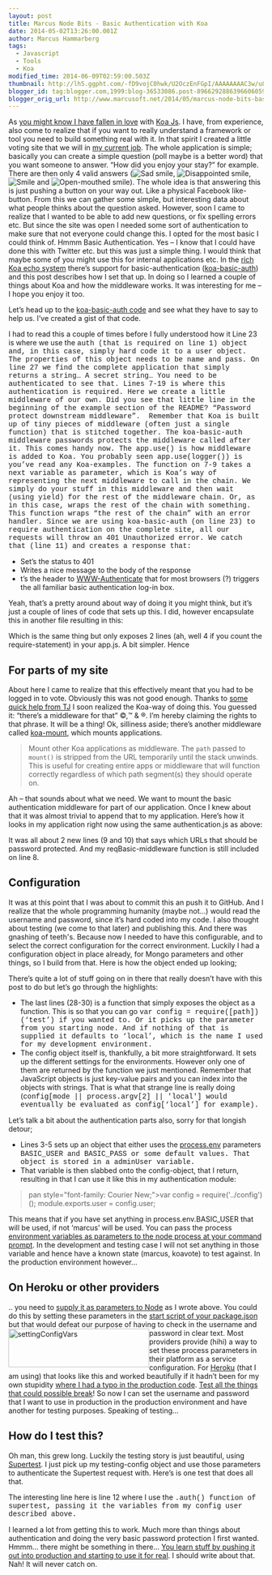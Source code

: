 ```yaml
---
layout: post
title: Marcus Node Bits - Basic Authentication with Koa
date: 2014-05-02T13:26:00.001Z
author: Marcus Hammarberg
tags:
  - Javascript
  - Tools
  - Koa
modified_time: 2014-06-09T02:59:00.503Z
thumbnail: http://lh5.ggpht.com/-fD9vojC0hwk/U2OczEnFGpI/AAAAAAAAC3w/u8pjXbXFELU/s72-c/wlEmoticon-sadsmile2.png?imgmax=800
blogger_id: tag:blogger.com,1999:blog-36533086.post-8966292886396606059
blogger_orig_url: http://www.marcusoft.net/2014/05/marcus-node-bits-basic-authentication.html
---
```





As
<a href="http://www.marcusoft.net/search/label/Koa" target="_blank">you
might know I have fallen in love</a> with
<a href="http://www.koajs.com/" target="_blank">Koa Js</a>. I have, from
experience, also come to realize that if you want to really understand a
framework or tool you need to build something real with it. In that
spirit I created a little voting site that we will in
<a href="http://www.marcusoft.net/search/label/Team%20Yayasan"
target="_blank">my current job</a>.
The whole application is simple; basically you can create a simple
question (poll maybe is a better word) that you want someone to answer.
“How did you enjoy your stay?” for example. There are then only 4 valid
answers (<img
src="http://lh5.ggpht.com/-fD9vojC0hwk/U2OczEnFGpI/AAAAAAAAC3w/u8pjXbXFELU/wlEmoticon-sadsmile2.png?imgmax=800"
class="wlEmoticon wlEmoticon-sadsmile"
style="border-bottom-style: none; border-left-style: none; border-right-style: none; border-top-style: none;"
alt="Sad smile" />, <img
src="http://lh4.ggpht.com/-gJrRHvCfWNA/U2Oc0FPwm3I/AAAAAAAAC34/YT51RJ8tQoE/wlEmoticon-disappointedsmile2.png?imgmax=800"
class="wlEmoticon wlEmoticon-disappointedsmile"
style="border-bottom-style: none; border-left-style: none; border-right-style: none; border-top-style: none;"
alt="Disappointed smile" />, <img
src="http://lh5.ggpht.com/-UtJG61pi-vQ/U2Oc1KsRAbI/AAAAAAAAC4A/w1zab5GW4sQ/wlEmoticon-smile2.png?imgmax=800"
class="wlEmoticon wlEmoticon-smile"
style="border-bottom-style: none; border-left-style: none; border-right-style: none; border-top-style: none;"
alt="Smile" /> and <img
src="http://lh5.ggpht.com/-riy09E1NzG0/U2Oc21nemoI/AAAAAAAAC4I/Zc2ofnE619I/wlEmoticon-openmouthedsmile2.png?imgmax=800"
class="wlEmoticon wlEmoticon-openmouthedsmile"
style="border-bottom-style: none; border-left-style: none; border-right-style: none; border-top-style: none;"
alt="Open-mouthed smile" />). The whole idea is that answering this is
just pushing a button on your way out. Like a physical Facebook
like-button. From this we can gather some simple, but interesting data
about what people thinks about the question asked.
However, soon I came to realize that I wanted to be able to add new
questions, or fix spelling errors etc. But since the site was open I
needed some sort of authentication to make sure that not everyone could
change this. I opted for the most basic I could think of. Hmmm Basic
Authentication.
Yes – I know that I could have done this with Twitter etc. but this was
just a simple thing. I would think that maybe some of you might use this
for internal applications etc.
In the <a href="https://github.com/koajs/koa/wiki#middleware"
target="_blank">rich Koa echo system</a> there’s support for
basic-authentication (<a href="http://www.npmjs.org/koa-basic-auth"
target="_blank">koa-basic-auth</a>) and this post describes how I set
that up. In doing so I learned a couple of things about Koa and how the
middleware works. It was interesting for me – I hope you enjoy it too.

Let’s head up to the <a href="https://github.com/koajs/basic-auth"
target="_blank">koa-basic-auth code</a> and see what they have to say to
help us. I’ve created a gist of that code.

I had to read this a couple of times before I fully understood how it
Line 23 is where we use the <span
style="font-family: Courier New;">auth (that is required on
line 1) object and, in this case, simply hard code it to a user object.
The properties of this object needs to be <span
style="font-family: Courier New;">name and <span
style="font-family: Courier New;">pass.
On line 27 we find the complete application that simply returns a
string… A secret string… You need to be authenticated to see that.
Lines 7-19 is where this authentication is required. Here we create a
little middleware of our own. Did you see that little line in the
beginning of the example section of the README? “Password protect
downstream middleware”.  Remember that Koa is built up of tiny pieces of
middleware (often just a single function) that is stitched together. The
koa-basic-auth middleware passwords protects the middleware called after
it. This comes handy now.
The <span style="font-family: Courier New;">app.use() is how
middleware is added to Koa. You probably seen <span
style="font-family: Courier New;">app.use(logger()) is you’ve
read any Koa-examples. The function on 7-9 takes a <span
style="font-family: Courier New;">next variable as parameter,
which is Koa’s way of representing the next middleware to call in the
chain. We simply do your stuff in this middleware and then wait (using
<span style="font-family: Courier New;">yield) for the rest of
the middleware chain. Or, as in this case, wraps the rest of the chain
with something.
This function wraps “the rest of the chain” with an error handler. Since
we are using koa-basic-auth (on line 23) to require authentication on
the complete site, all our requests will throw an 401 Unauthorized
error. We catch that (line 11) and creates a response that:

- Set’s the status to 401
- Writes a nice message to the body of the response
- t’s the header to
  <a href="http://en.wikipedia.org/wiki/Basic_access_authentication"
  target="_blank">WWW-Authenticate</a> that for most browsers (?)
    triggers the all familiar basic authentication log-in box.  

Yeah, that’s a pretty around about way of doing it you might think, but
it’s just a couple of lines of code that sets up this. I did, however
encapsulate this in another file resulting in this:

Which is the same thing but only exposes 2 lines (ah, well 4 if you
count the require-statement) in your app.js. A bit simpler. Hence

## For parts of my site

About here I came to realize that this effectively meant that you had to
be logged in to vote. Obviously this was not good enough. Thanks to
<a href="https://github.com/koajs/basic-auth/issues/8"
target="_blank">some quick help from TJ</a> I soon realized the Koa-way
of doing this. You guessed it: “there’s a middleware for that” ©,™ & ®.
I’m hereby claiming the rights to that phrase. It will be a thing!
Ok, silliness aside; there’s another middleware called
<a href="https://www.npmjs.org/package/koa-mount"
target="_blank">koa-mount</a>, which mounts applications.

> Mount other Koa applications as middleware. The `path` passed to
> `mount()` is stripped from the URL temporarily until the stack
> unwinds. This is useful for creating entire apps or middleware that
> will function correctly regardless of which path segment(s) they
> should operate on.

Ah – that sounds about what we need. We want to mount the basic
authentication middleware for part of our application. Once I knew about
that it was almost trivial to append that to my application.
Here’s how it looks in my application right now using the same
authentication.js as above:

It was all about 2 new lines (9 and 10) that says which URLs that should
be password protected. And my reqBasic-middleware function is still
included on line 8.

## Configuration

It was at this point that I was about to commit this an push it to
GitHub. And I realize that the whole programming humanity (maybe not…)
would read the username and password, since it’s hard coded into my
code.
I also thought about testing (we come to that later) and publishing
this. And there was gnashing of teeth's. Because now I needed to have
this configurable, and to select the correct configuration for the
correct environment.
Luckily I had a configuration object in place already, for Mongo
parameters and other things, so I build from that. Here is how the
object ended up looking;

There’s quite a lot of stuff going on in there that really doesn’t have
with this post to do but let’s go through the highlights:

- The last lines (28-30) is a function that simply exposes the object
    as a function. This is so that you can go <span
    style="font-family: Courier New;">var config =
    require(\[path\])(‘test’) if you wanted to. Or it picks up
  the parameter from you starting node. And if nothing of that is
    supplied it defaults to ‘<span
    style="font-family: Courier New;">local’, which is the name I
    used for my development environment.
- The config object itself is, thankfully, a bit more straightforward.
    It sets up the different settings for the environments. However only
    one of them are returned by the function we just mentioned. Remember
    that JavaScript objects is just key-value pairs and you can index
  into the objects with strings. That is what that strange line is
    really doing (<span style="font-family: Courier New;">config\[mode
    \|\| process.argv\[2\] \|\| 'local'\] would eventually be
    evaluated as <span
    style="font-family: Courier New;">config\[‘local’\] for
    example).

Let’s talk a bit about the authentication parts also, sorry for that
longish detour;

- Lines 3-5 sets up an object that either uses the
    <a href="http://nodejs.org/api/process.html#process_process_env"
    target="_blank">process.env</a> parameters <span
    style="font-family: Courier New;">BASIC_USER and <span
  style="font-family: Courier New;">BASIC_PASS or some default
    values. That object is stored in a <span
    style="font-family: Courier New;">adminUser variable.
- That variable is then slabbed onto the config-object, that I return,
    resulting in that I can use it like this in my authentication
    module:

> pan style="font-family: Courier New;">var config =
> require('../config')();
> module.exports.user = config.user;

This means that if you have set anything in process.env.BASIC_USER that
will be used, if not ‘marcus’ will be used. You can pass the process <a
href="http://nodejs.org/docs/latest/api/process.html#process_process_argv"
target="_blank">environment variables as parameters to the node process
at your command prompt</a>.
In the development and testing case I will not set anything in those
variable and hence have a known state (marcus, koavote) to test against.
In the production environment however…

## On Heroku or other providers

.. you need to <a
href="http://nodejs.org/docs/latest/api/process.html#process_process_argv"
target="_blank">supply it as parameters to Node</a> as I wrote above.
You could do this by setting these parameters in the
<a href="http://www.marcusoft.net/2014/02/mnb-packagejson.html"
target="_blank">start script of your package.json</a> but that would
defeat our purpose of having to check in the username and password in
clear text.
[<img
src="http://lh3.ggpht.com/-KMNQGRHRPSg/U2Oc5eRWgwI/AAAAAAAAC4Y/zUZZwjjV8HM/settingConfigVars_thumb34.jpg?imgmax=800"
title="settingConfigVars" data-align="left" data-border="0"
style="background-image: none; border-bottom: 0px; border-left: 0px; border-right: 0px; border-top: 0px; display: inline; float: left; padding-left: 0px; padding-right: 0px; padding-top: 0px;"
width="278" height="76" alt="settingConfigVars" />](http://lh6.ggpht.com/-UlXqz1Ca3WU/U2Oc4nkE2wI/AAAAAAAAC4Q/8rDCUnukzto/s1600-h/settingConfigVars36.jpg)Most
providers provide (hihi) a way to set these process parameters in their
platform as a service configuration. For
<a href="http://www.heroku.com/" target="_blank">Heroku</a> (that I am
using) that looks like this and worked beautifully if it hadn’t been for
my own stupidity <a
href="https://github.com/marcusoftnet/koaVote/commit/abd3ba07720e54bb199d391fc9bec2f69f9bd48d"
target="_blank">where I had a typo in the production code</a>.
<a href="http://c2.com/cgi/wiki?TestEverythingThatCouldPossiblyBreak"
target="_blank">Test all the things that could possible break</a>!
So now I can set the username and password that I want to use in
production in the production environment and have another for testing
purposes. Speaking of testing…

## How do I test this?

Oh man, this grew long. Luckily the testing story is just beautiful,
using <a
href="https://www.blogger.com/www.marcusoft.net/2014/02/mnb-supertest.html"
target="_blank">Supertest</a>. I just pick up my testing-config object
and use those parameters to authenticate the Supertest request with.
Here’s is one test that does all that.

The interesting line here is line 12 where I use the <span
style="font-family: Courier New;">.auth() function of supertest,
passing it the variables from my config user described above.

I learned a lot from getting this to work. Much more than things about
authentication and doing the very basic password protection I first
wanted. Hmmm… there might be something in there…
<a href="http://theleanstartup.com/" target="_blank">You learn stuff by
pushing it out into production and starting to use it for real</a>. I
should write about that. Nah! It will never catch on.
